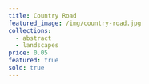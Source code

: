 ```yaml
---
title: Country Road
featured_image: /img/country-road.jpg
collections:
  - abstract
  - landscapes
price: 0.05
featured: true
sold: true
---
```

